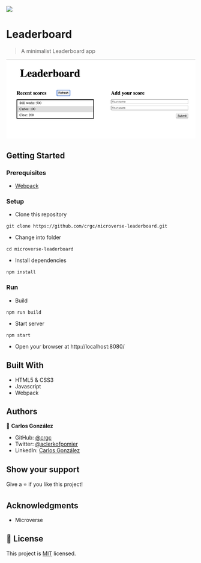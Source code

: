 ![](https://img.shields.io/badge/Microverse-blueviolet)

# Leaderboard

> A minimalist Leaderboard app

![screenshot](./img/screenshot.png)

## Getting Started

### Prerequisites

- [Webpack](https://webpack.js.org/)

### Setup

* Clone this repository
```
git clone https://github.com/crgc/microverse-leaderboard.git
```
* Change into folder
```
cd microverse-leaderboard
```
* Install dependencies
```
npm install
```

### Run
* Build
```
npm run build
```
* Start server
```
npm start
```
* Open your browser at http://localhost:8080/

## Built With

- HTML5 & CSS3
- Javascript
- Webpack

## Authors

👤  **Carlos González**
- GitHub: [@crgc](https://github.com/crgc)
- Twitter: [@aclerkofpomier](https://twitter.com/aclerkofpomier)
- LinkedIn: [Carlos González](https://www.linkedin.com/in/carlosrmgonzalez/)

## Show your support

Give a ⭐️ if you like this project!

## Acknowledgments

- Microverse

## 📝 License

This project is [MIT](https://www.mit.edu/~amini/LICENSE.md) licensed.